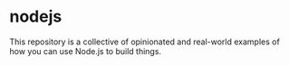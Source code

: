 # nodejs
This repository is a collective of opinionated and real-world examples of how you can use Node.js to build things.
